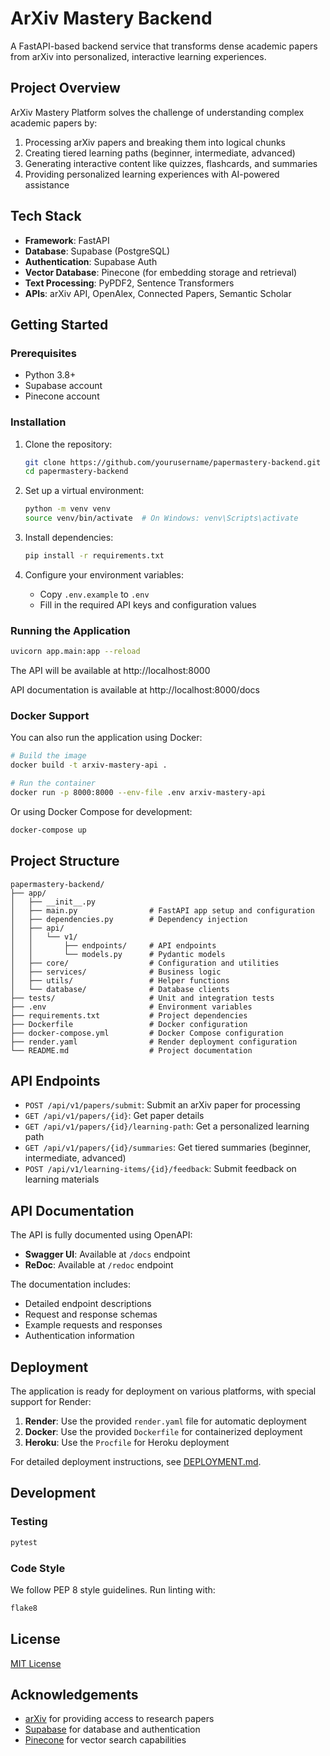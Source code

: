 # ArXiv Mastery Backend

A FastAPI-based backend service that transforms dense academic papers from arXiv into personalized, interactive learning experiences.

## Project Overview

ArXiv Mastery Platform solves the challenge of understanding complex academic papers by:

1. Processing arXiv papers and breaking them into logical chunks
2. Creating tiered learning paths (beginner, intermediate, advanced)
3. Generating interactive content like quizzes, flashcards, and summaries
4. Providing personalized learning experiences with AI-powered assistance

## Tech Stack

- **Framework**: FastAPI
- **Database**: Supabase (PostgreSQL)
- **Authentication**: Supabase Auth
- **Vector Database**: Pinecone (for embedding storage and retrieval)
- **Text Processing**: PyPDF2, Sentence Transformers
- **APIs**: arXiv API, OpenAlex, Connected Papers, Semantic Scholar

## Getting Started

### Prerequisites

- Python 3.8+
- Supabase account
- Pinecone account

### Installation

1. Clone the repository:
   ```bash
   git clone https://github.com/yourusername/papermastery-backend.git
   cd papermastery-backend
   ```

2. Set up a virtual environment:
   ```bash
   python -m venv venv
   source venv/bin/activate  # On Windows: venv\Scripts\activate
   ```

3. Install dependencies:
   ```bash
   pip install -r requirements.txt
   ```

4. Configure your environment variables:
   - Copy `.env.example` to `.env`
   - Fill in the required API keys and configuration values

### Running the Application

```bash
uvicorn app.main:app --reload
```

The API will be available at http://localhost:8000

API documentation is available at http://localhost:8000/docs

### Docker Support

You can also run the application using Docker:

```bash
# Build the image
docker build -t arxiv-mastery-api .

# Run the container
docker run -p 8000:8000 --env-file .env arxiv-mastery-api
```

Or using Docker Compose for development:

```bash
docker-compose up
```

## Project Structure

```
papermastery-backend/
├── app/
│   ├── __init__.py
│   ├── main.py                # FastAPI app setup and configuration
│   ├── dependencies.py        # Dependency injection
│   ├── api/
│   │   └── v1/
│   │       ├── endpoints/     # API endpoints
│   │       └── models.py      # Pydantic models
│   ├── core/                  # Configuration and utilities
│   ├── services/              # Business logic
│   ├── utils/                 # Helper functions
│   └── database/              # Database clients
├── tests/                     # Unit and integration tests
├── .env                       # Environment variables
├── requirements.txt           # Project dependencies
├── Dockerfile                 # Docker configuration
├── docker-compose.yml         # Docker Compose configuration
├── render.yaml                # Render deployment configuration
└── README.md                  # Project documentation
```

## API Endpoints

- `POST /api/v1/papers/submit`: Submit an arXiv paper for processing
- `GET /api/v1/papers/{id}`: Get paper details
- `GET /api/v1/papers/{id}/learning-path`: Get a personalized learning path
- `GET /api/v1/papers/{id}/summaries`: Get tiered summaries (beginner, intermediate, advanced)
- `POST /api/v1/learning-items/{id}/feedback`: Submit feedback on learning materials

## API Documentation

The API is fully documented using OpenAPI:

- **Swagger UI**: Available at `/docs` endpoint
- **ReDoc**: Available at `/redoc` endpoint

The documentation includes:
- Detailed endpoint descriptions
- Request and response schemas
- Example requests and responses
- Authentication information

## Deployment

The application is ready for deployment on various platforms, with special support for Render:

1. **Render**: Use the provided `render.yaml` file for automatic deployment
2. **Docker**: Use the provided `Dockerfile` for containerized deployment
3. **Heroku**: Use the `Procfile` for Heroku deployment

For detailed deployment instructions, see [DEPLOYMENT.md](DEPLOYMENT.md).

## Development

### Testing

```bash
pytest
```

### Code Style

We follow PEP 8 style guidelines. Run linting with:

```bash
flake8
```

## License

[MIT License](LICENSE)

## Acknowledgements

- [arXiv](https://arxiv.org/) for providing access to research papers
- [Supabase](https://supabase.io/) for database and authentication
- [Pinecone](https://www.pinecone.io/) for vector search capabilities 